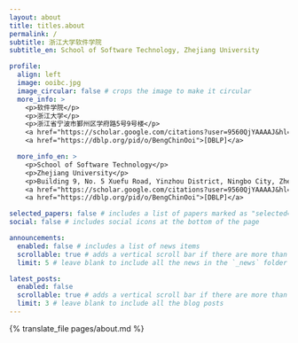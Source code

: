 ```yaml
---
layout: about
title: titles.about
permalink: /
subtitle: 浙江大学软件学院
subtitle_en: School of Software Technology, Zhejiang University

profile:
  align: left
  image: ooibc.jpg
  image_circular: false # crops the image to make it circular
  more_info: >
    <p>软件学院</p>
    <p>浙江大学</p>
    <p>浙江省宁波市鄞州区学府路5号9号楼</p>
    <a href="https://scholar.google.com/citations?user=9560QjYAAAAJ&hl=en">[Google Scholar]</a>
    <a href="https://dblp.org/pid/o/BengChinOoi">[DBLP]</a>

  more_info_en: >
    <p>School of Software Technology</p>
    <p>Zhejiang University</p>
    <p>Building 9, No. 5 Xuefu Road, Yinzhou District, Ningbo City, Zhejiang Province, China.</p>
    <a href="https://scholar.google.com/citations?user=9560QjYAAAAJ&hl=en">[Google Scholar]</a>
    <a href="https://dblp.org/pid/o/BengChinOoi">[DBLP]</a>

selected_papers: false # includes a list of papers marked as "selected={true}"
social: false # includes social icons at the bottom of the page

announcements:
  enabled: false # includes a list of news items
  scrollable: true # adds a vertical scroll bar if there are more than 3 news items
  limit: 5 # leave blank to include all the news in the `_news` folder

latest_posts:
  enabled: false
  scrollable: true # adds a vertical scroll bar if there are more than 3 new posts items
  limit: 3 # leave blank to include all the blog posts
---
```


{% translate_file pages/about.md %}

